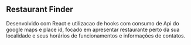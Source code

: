 ## Restaurant Finder

Desenvolvido com React e utilizacao de hooks com consumo de Api do google maps e place id, focado em apresentar restaurante perto da sua localidade e seus horários de funcionamentos e informações de contatos.
